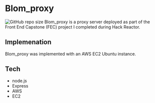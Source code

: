 # Blom_proxy
![GitHub repo size](https://img.shields.io/github/repo-size/https://github.com/ATX-50-Team-Best-Buy/Blom_proxy)
Blom_proxy is a proxy server deployed as part of the Front End Capstone (FEC) project I completed during Hack Reactor.

## Implemenation
Blom_proxy was implemented with an AWS EC2 Ubuntu instance.

## Tech
* node.js
* Express
* AWS
* EC2

